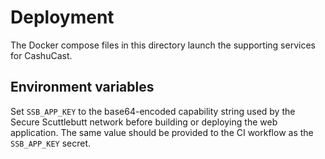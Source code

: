 # Deployment

The Docker compose files in this directory launch the supporting services for CashuCast.

## Environment variables

Set `SSB_APP_KEY` to the base64-encoded capability string used by the Secure Scuttlebutt network before building or deploying the web application. The same value should be provided to the CI workflow as the `SSB_APP_KEY` secret.

